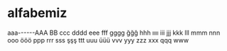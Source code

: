 # alfabemiz
aaa------AAA
BB
ccc
dddd
eee
fff
gggg
ğğğ
hhh
ıııı
iii
jjj
kkk
lll
mmm
nnn
ooo
ööö
ppp
rrr
sss
şşş
ttt
uuu
üüü
vvv
yyy
zzz
xxx
qqq
www

